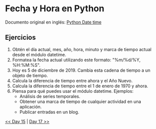 # Fecha y Hora en Python

Documento original en inglés: [Python Date time](https://github.com/Asabeneh/30-Days-Of-Python/blob/master/16_Day_Python_date_time/16_python_datetime.md)

## Ejercicios

1. Obtén el día actual, mes, año, hora, minuto y marca de tiempo actual desde el módulo datetime.
2. Formatea la fecha actual utilizando este formato: "%m/%d/%Y, %H:%M:%S".
3. Hoy es 5 de diciembre de 2019. Cambia esta cadena de tiempo a un objeto de tiempo.
4. Calcula la diferencia de tiempo entre ahora y el Año Nuevo.
5. Calcula la diferencia de tiempo entre el 1 de enero de 1970 y ahora.
6. Piensa para qué puedes usar el módulo datetime. Ejemplos:
    - Análisis de series temporales.
    - Obtener una marca de tiempo de cualquier actividad en una aplicación.
    - Publicar entradas en un blog.

[<< Day 15](../15_Errores_de_tipo_en_Python/README.md) | [Day 17 >>](../17_Manejo_de_excepciones/README.md)
